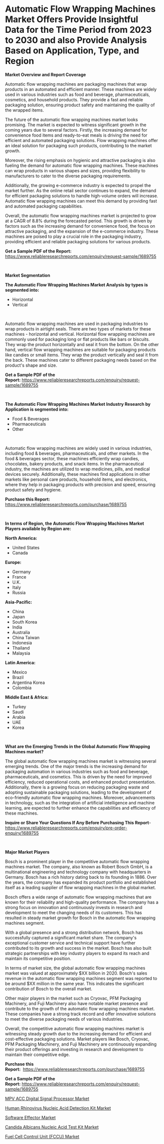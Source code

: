 <p><h1>Automatic Flow Wrapping Machines Market Offers Provide Insightful Data for the Time Period from 2023 to 2030 and also Provide Analysis Based on Application, Type, and Region</h1></p><p><strong>Market Overview and Report Coverage</strong></p>
<p><p>Automatic flow wrapping machines are packaging machines that wrap products in an automated and efficient manner. These machines are widely used in various industries such as food and beverage, pharmaceuticals, cosmetics, and household products. They provide a fast and reliable packaging solution, ensuring product safety and maintaining the quality of the wrapped items.</p><p>The future of the automatic flow wrapping machines market looks promising. The market is expected to witness significant growth in the coming years due to several factors. Firstly, the increasing demand for convenience food items and ready-to-eat meals is driving the need for efficient and automated packaging solutions. Flow wrapping machines offer an ideal solution for packaging such products, contributing to the market growth.</p><p>Moreover, the rising emphasis on hygienic and attractive packaging is also fueling the demand for automatic flow wrapping machines. These machines can wrap products in various shapes and sizes, providing flexibility to manufacturers to cater to the diverse packaging requirements.</p><p>Additionally, the growing e-commerce industry is expected to propel the market further. As the online retail sector continues to expand, the demand for efficient packaging solutions to handle high-volume orders will increase. Automatic flow wrapping machines can meet this demand by providing fast and automated packaging capabilities.</p><p>Overall, the automatic flow wrapping machines market is projected to grow at a CAGR of 8.8% during the forecasted period. This growth is driven by factors such as the increasing demand for convenience food, the focus on attractive packaging, and the expansion of the e-commerce industry. These machines are poised to play a crucial role in the packaging industry, providing efficient and reliable packaging solutions for various products.</p></p>
<p><strong>Get a Sample PDF of the Report:</strong> <a href="https://www.reliableresearchreports.com/enquiry/request-sample/1689755">https://www.reliableresearchreports.com/enquiry/request-sample/1689755</a></p>
<p>&nbsp;</p>
<p><strong>Market Segmentation</strong></p>
<p><strong>The Automatic Flow Wrapping Machines Market Analysis by types is segmented into:</strong></p>
<p><ul><li>Horizontal</li><li>Vertical</li></ul></p>
<p>&nbsp;</p>
<p><p>Automatic flow wrapping machines are used in packaging industries to wrap products in airtight seals. There are two types of markets for these machines - horizontal and vertical. Horizontal flow wrapping machines are commonly used for packaging long or flat products like bars or biscuits. They wrap the product horizontally and seal it from the bottom. On the other hand, vertical flow wrapping machines are suitable for packaging products like candies or small items. They wrap the product vertically and seal it from the back. These machines cater to different packaging needs based on the product's shape and size.</p></p>
<p><strong>Get a Sample PDF of the Report:</strong>&nbsp;<a href="https://www.reliableresearchreports.com/enquiry/request-sample/1689755">https://www.reliableresearchreports.com/enquiry/request-sample/1689755</a></p>
<p>&nbsp;</p>
<p><strong>The Automatic Flow Wrapping Machines Market Industry Research by Application is segmented into:</strong></p>
<p><ul><li>Food & Beverages</li><li>Pharmaceuticals</li><li>Other</li></ul></p>
<p>&nbsp;</p>
<p><p>Automatic flow wrapping machines are widely used in various industries, including food & beverages, pharmaceuticals, and other markets. In the food & beverages sector, these machines efficiently wrap candies, chocolates, bakery products, and snack items. In the pharmaceutical industry, the machines are utilized to wrap medicines, pills, and medical devices securely. Additionally, these machines find applications in other markets like personal care products, household items, and electronics, where they help in packaging products with precision and speed, ensuring product safety and hygiene.</p></p>
<p><strong>Purchase this Report:</strong>&nbsp; <a href="https://www.reliableresearchreports.com/purchase/1689755">https://www.reliableresearchreports.com/purchase/1689755</a></p>
<p>&nbsp;</p>
<p><strong>In terms of Region, the Automatic Flow Wrapping Machines Market Players available by Region are:</strong></p>
<p>
    <p> <strong> North America: </strong>
        <ul>
            <li>United States</li>
            <li>Canada</li>
        </ul>
        </p> 
    <p> <strong> Europe: </strong>
        <ul>
            <li>Germany</li>
            <li>France</li>
            <li>U.K.</li>
            <li>Italy</li>
            <li>Russia</li>
        </ul>
        </p> 
    <p> <strong> Asia-Pacific: </strong>
        <ul>
            <li>China</li>
            <li>Japan</li>
            <li>South Korea</li>
            <li>India</li>
            <li>Australia</li>
            <li>China Taiwan</li>
            <li>Indonesia</li>
            <li>Thailand</li>
            <li>Malaysia</li>
        </ul>
        </p> 
    <p> <strong> Latin America: </strong>
        <ul>
            <li>Mexico</li>
            <li>Brazil</li>
            <li>Argentina Korea</li>
            <li>Colombia</li>
        </ul>
        </p> 
    <p> <strong> Middle East & Africa: </strong>
        <ul>
            <li>Turkey</li>
            <li>Saudi</li>
            <li>Arabia</li>
            <li>UAE</li>
            <li>Korea</li>
        </ul>
    </p>
    </p>
<p>&nbsp;</p>
<p><strong>What are the Emerging Trends in the Global Automatic Flow Wrapping Machines market?</strong></p>
<p><p>The global automatic flow wrapping machines market is witnessing several emerging trends. One of the major trends is the increasing demand for packaging automation in various industries such as food and beverage, pharmaceuticals, and cosmetics. This is driven by the need for improved efficiency, reduced operational costs, and enhanced product presentation. Additionally, there is a growing focus on reducing packaging waste and adopting sustainable packaging solutions, leading to the development of eco-friendly automatic flow wrapping machines. Moreover, advancements in technology, such as the integration of artificial intelligence and machine learning, are expected to further enhance the capabilities and efficiency of these machines.</p></p>
<p><strong>Inquire or Share Your Questions If Any Before Purchasing This Report</strong>- <a href="https://www.reliableresearchreports.com/enquiry/pre-order-enquiry/1689755">https://www.reliableresearchreports.com/enquiry/pre-order-enquiry/1689755</a></p>
<p>&nbsp;</p>
<p><strong>Major Market Players</strong></p>
<p><p>Bosch is a prominent player in the competitive automatic flow wrapping machines market. The company, also known as Robert Bosch GmbH, is a multinational engineering and technology company with headquarters in Germany. Bosch has a rich history dating back to its founding in 1886. Over the years, the company has expanded its product portfolio and established itself as a leading supplier of flow wrapping machines in the global market.</p><p>Bosch offers a wide range of automatic flow wrapping machines that are known for their reliability and high-quality performance. The company has a strong focus on innovation and continuously invests in research and development to meet the changing needs of its customers. This has resulted in steady market growth for Bosch in the automatic flow wrapping machines segment.</p><p>With a global presence and a strong distribution network, Bosch has successfully captured a significant market share. The company's exceptional customer service and technical support have further contributed to its growth and success in the market. Bosch has also built strategic partnerships with key industry players to expand its reach and maintain its competitive position.</p><p>In terms of market size, the global automatic flow wrapping machines market was valued at approximately $XX billion in 2020. Bosch's sales revenue in the automatic flow wrapping machines segment was reported to be around $XX million in the same year. This indicates the significant contribution of Bosch to the overall market.</p><p>Other major players in the market such as Cryovac, PFM Packaging Machinery, and Fuji Machinery also have notable market presence and contribute to the growth of the automatic flow wrapping machines market. These companies have a strong track record and offer innovative solutions to meet the diverse packaging needs of various industries.</p><p>Overall, the competitive automatic flow wrapping machines market is witnessing steady growth due to the increasing demand for efficient and cost-effective packaging solutions. Market players like Bosch, Cryovac, PFM Packaging Machinery, and Fuji Machinery are continuously expanding their product offerings and investing in research and development to maintain their competitive edge.</p></p>
<p><strong>Purchase this Report:</strong>&nbsp;&nbsp;<a href="https://www.reliableresearchreports.com/purchase/1689755">https://www.reliableresearchreports.com/purchase/1689755</a></p>
<p></p>
<p><strong>Get a Sample PDF of the Report:</strong>&nbsp;<a href="https://www.reliableresearchreports.com/enquiry/request-sample/1689755">https://www.reliableresearchreports.com/enquiry/request-sample/1689755</a></p>
<p><p><a href="https://github.com/AKSHATREPORTPRIME/Market-Research-Report-List-1/blob/main/mpv-acc-digital-signal-processor-market.md">MPV ACC Digital Signal Processor Market</a></p><p><a href="https://medium.com/@reportmines/human-rhinovirus-nucleic-acid-detection-kit-market-trends-and-market-analysis-forecasted-for-period-efab07a27664">Human Rhinovirus Nucleic Acid Detection Kit Market</a></p><p><a href="https://www.linkedin.com/pulse/software-effector-market-share-amp-new-trends-analysis-report-type-kptdf/">Software Effector Market</a></p><p><a href="https://medium.com/@humanhydrohq/decoding-candida-albicans-nucleic-acid-test-kit-market-metrics-market-share-trends-and-growth-cb33d2c51d57">Candida Albicans Nucleic Acid Test Kit Market</a></p><p><a href="https://github.com/Chiragrp26/Market-Research-Report-List-1/blob/main/fuel-cell-control-unit-fccu-market.md">Fuel Cell Control Unit (FCCU) Market</a></p></p>